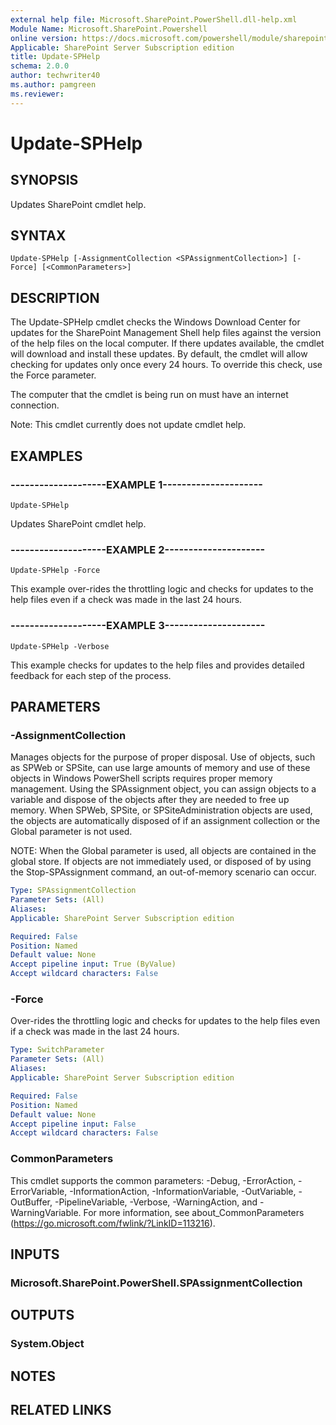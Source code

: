 ```yaml
---
external help file: Microsoft.SharePoint.PowerShell.dll-help.xml
Module Name: Microsoft.SharePoint.Powershell
online version: https://docs.microsoft.com/powershell/module/sharepoint-server/update-sphelp
Applicable: SharePoint Server Subscription edition
title: Update-SPHelp
schema: 2.0.0
author: techwriter40
ms.author: pamgreen
ms.reviewer:
---
```


# Update-SPHelp

## SYNOPSIS
Updates SharePoint cmdlet help.


## SYNTAX

```
Update-SPHelp [-AssignmentCollection <SPAssignmentCollection>] [-Force] [<CommonParameters>]
```

## DESCRIPTION
The Update-SPHelp cmdlet checks the Windows Download Center for updates for the SharePoint Management Shell help files against the version of the help files on the local computer. If there updates available, the cmdlet will download and install these updates. By default, the cmdlet will allow checking for updates only once every 24 hours. To override this check, use the Force parameter.

The computer that the cmdlet is being run on must have an internet connection.

Note: This cmdlet currently does not update cmdlet help.


## EXAMPLES

### --------------------EXAMPLE 1---------------------
```
Update-SPHelp
```
Updates SharePoint cmdlet help.

### --------------------EXAMPLE 2---------------------
```
Update-SPHelp -Force
```

This example over-rides the throttling logic and checks for updates to the help files even if a check was made in the last 24 hours.

### --------------------EXAMPLE 3---------------------
```
Update-SPHelp -Verbose
```

This example checks for updates to the help files and provides detailed feedback for each step of the process.

## PARAMETERS

### -AssignmentCollection
Manages objects for the purpose of proper disposal. Use of objects, such as SPWeb or SPSite, can use large amounts of memory and use of these objects in Windows PowerShell scripts requires proper memory management. Using the SPAssignment object, you can assign objects to a variable and dispose of the objects after they are needed to free up memory. When SPWeb, SPSite, or SPSiteAdministration objects are used, the objects are automatically disposed of if an assignment collection or the Global parameter is not used.

NOTE: When the Global parameter is used, all objects are contained in the global store. If objects are not immediately used, or disposed of by using the Stop-SPAssignment command, an out-of-memory scenario can occur.

```yaml
Type: SPAssignmentCollection
Parameter Sets: (All)
Aliases: 
Applicable: SharePoint Server Subscription edition

Required: False
Position: Named
Default value: None
Accept pipeline input: True (ByValue)
Accept wildcard characters: False
```

### -Force
Over-rides the throttling logic and checks for updates to the help files even if a check was made in the last 24 hours.

```yaml
Type: SwitchParameter
Parameter Sets: (All)
Aliases: 
Applicable: SharePoint Server Subscription edition

Required: False
Position: Named
Default value: None
Accept pipeline input: False
Accept wildcard characters: False
```

### CommonParameters
This cmdlet supports the common parameters: -Debug, -ErrorAction, -ErrorVariable, -InformationAction, -InformationVariable, -OutVariable, -OutBuffer, -PipelineVariable, -Verbose, -WarningAction, and -WarningVariable. For more information, see about_CommonParameters (https://go.microsoft.com/fwlink/?LinkID=113216).

## INPUTS

### Microsoft.SharePoint.PowerShell.SPAssignmentCollection

## OUTPUTS

### System.Object

## NOTES

## RELATED LINKS
